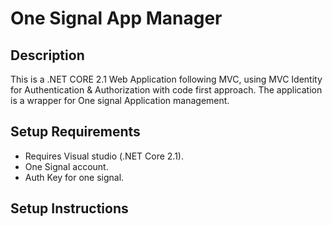 # One Signal App Manager

## Description
This is a .NET CORE 2.1 Web Application following MVC, using MVC Identity for Authentication & Authorization with code first approach. The application is a wrapper for One signal Application management.  


## Setup Requirements

- Requires Visual studio (.NET Core 2.1).
- One Signal account.
- Auth Key for one signal.

## Setup Instructions

